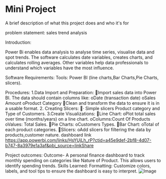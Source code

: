 
# Mini Project

A brief description of what this project does and who it's for

problem statement:
sales trend analysis


Introduction:

Power Bi enables data analysis to analyse time series, visualise data and spot trends. The software calculates date variables, creates charts, and calculates rolling averages. Other variables help data professionals to understand which variables have the most influence.

Software Requirements:
Tools: Power BI (line charts,Bar Charts,Pie Charts, slicers).

Procedures:
1.Data Import and Preparation:
Import sales data into Power BI. The data should contain columns like:
oDate (transaction date)
oSales Amount
oProduct Category
Clean and transform the data to ensure it is in a usable format.
2. Creating Slicers:
·  Simple slicers Product category and Type of Customers.
3.Create Visualizations:
Line Chart:
oPlot total sales over time (months/years) on a line chart.
oColumns:Count Of Products
oValues: Total Sales.
Pie Charts:
oCustomers Types.
Bar Chart:
oTotal of each product categories.
Slicers:
oAdd slicers for filtering the data by products,customer nature.
 dashboard link
 https://app.powerbi.com/links/HsYUjLh_rP?ctid=a45e9def-2bf8-4d07-b747-8a3979e1a3af&pbi_source=linkShare


Project outcomes:
Outcome- A personal finance dashboard to track monthly spending on categories like Nature of Product. This allows users to identify spending trends.
Skills Learned: Formatting: Customize colors, labels, and tool tips to ensure the dashboard is easy to interpret.
![Image](https://github.com/user-attachments/assets/d8b7480d-50a5-4436-9f35-355debc980d1)
